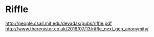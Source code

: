 # Riffle

http://people.csail.mit.edu/devadas/pubs/riffle.pdf
http://www.theregister.co.uk/2016/07/13/riffle_next_gen_anonymity/

